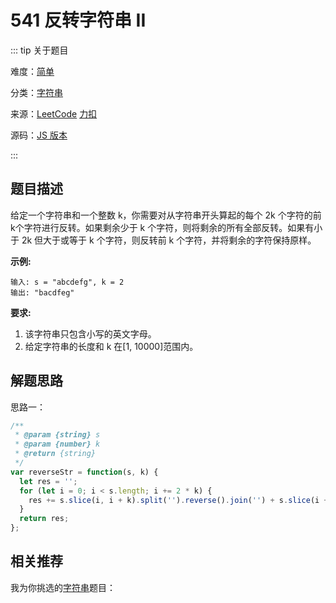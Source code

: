 # 541 反转字符串 II

::: tip 关于题目

难度：[简单](/solution/easy/)

分类：[字符串](/art/string.html)

来源：[LeetCode](https://leetcode.com/problems/reverse-string-ii/)  [力扣](https://leetcode-cn.com/problems/reverse-string-ii/)

源码：[JS 版本](https://github.com/swpuLeo/cattle/blob/master/src/easy/ReverseStringII.js)

:::



## 题目描述

给定一个字符串和一个整数 k，你需要对从字符串开头算起的每个 2k 个字符的前k个字符进行反转。如果剩余少于 k 个字符，则将剩余的所有全部反转。如果有小于 2k 但大于或等于 k 个字符，则反转前 k 个字符，并将剩余的字符保持原样。

**示例:**

```
输入: s = "abcdefg", k = 2
输出: "bacdfeg"
```

**要求:**

1. 该字符串只包含小写的英文字母。
2. 给定字符串的长度和 k 在[1, 10000]范围内。



## 解题思路

思路一：

```js
/**
 * @param {string} s
 * @param {number} k
 * @return {string}
 */
var reverseStr = function(s, k) {
  let res = '';
  for (let i = 0; i < s.length; i += 2 * k) {
    res += s.slice(i, i + k).split('').reverse().join('') + s.slice(i + k, i + 2 * k);
  }
  return res;
};
```





## 相关推荐

我为你挑选的[字符串](/art/string.html)题目：
